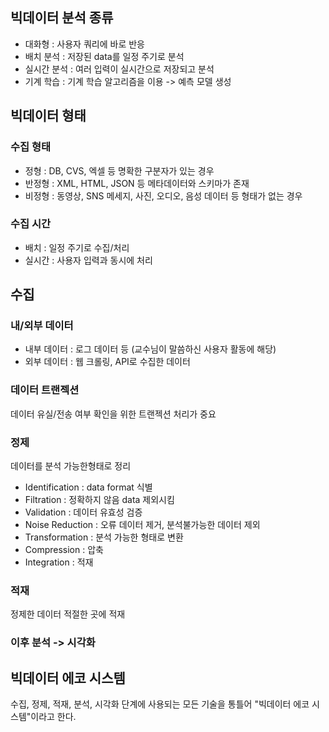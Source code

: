 ## 빅데이터 분석 종류
- 대화형 : 사용자 쿼리에 바로 반응
- 배치 분석 : 저장된 data를 일정 주기로 분석
- 실시간 분석 : 여러 입력이 실시간으로 저장되고 분석
- 기계 학습 : 기계 학습 알고리즘을 이용 -> 예측 모델 생성

## 빅데이터 형태
### 수집 형태
- 정형 : DB, CVS, 엑셀 등 명확한 구분자가 있는 경우
- 반정형 : XML, HTML, JSON 등 메타데이터와 스키마가 존재
- 비정형 : 동영상, SNS 메세지, 사진, 오디오, 음성 데이터 등 형태가 없는 경우

### 수집 시간
- 배치 : 일정 주기로 수집/처리
- 실시간 : 사용자 입력과 동시에 처리


## 수집
### 내/외부 데이터
- 내부 데이터 : 로그 데이터 등 (교수님이 말씀하신 사용자 활동에 해당)
- 외부 데이터 : 웹 크롤링, API로 수집한 데이터

### 데이터 트랜젝션
데이터 유실/전송 여부 확인을 위한 트랜젝션 처리가 중요


### 정제
데이터를 분석 가능한형태로 정리
- Identification : data format 식별
- Filtration : 정확하지 않음 data 제외시킴
- Validation : 데이터 유효성 검증
- Noise Reduction : 오류 데이터 제거, 분석불가능한 데이터 제외
- Transformation : 분석 가능한 형태로 변환
- Compression : 압축
- Integration : 적재


### 적재
정제한 데이터 적절한 곳에 적재

### 이후 분석 -> 시각화


## 빅데이터 에코 시스템
수집, 정제, 적재, 분석, 시각화 단계에 사용되는 모든 기술을 통틀어 "빅데이터 에코 시스템"이라고 한다.

